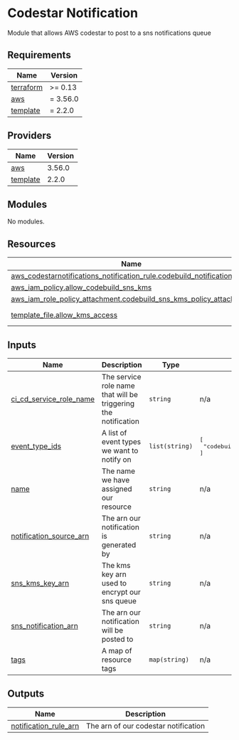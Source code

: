 # Codestar Notification

Module that allows AWS codestar to post to a sns notifications queue

<!-- BEGIN_TF_DOCS -->
## Requirements

| Name | Version |
|------|---------|
| <a name="requirement_terraform"></a> [terraform](#requirement\_terraform) | >= 0.13 |
| <a name="requirement_aws"></a> [aws](#requirement\_aws) | = 3.56.0 |
| <a name="requirement_template"></a> [template](#requirement\_template) | = 2.2.0 |

## Providers

| Name | Version |
|------|---------|
| <a name="provider_aws"></a> [aws](#provider\_aws) | 3.56.0 |
| <a name="provider_template"></a> [template](#provider\_template) | 2.2.0 |

## Modules

No modules.

## Resources

| Name | Type |
|------|------|
| [aws_codestarnotifications_notification_rule.codebuild_notification_rule](https://registry.terraform.io/providers/hashicorp/aws/3.56.0/docs/resources/codestarnotifications_notification_rule) | resource |
| [aws_iam_policy.allow_codebuild_sns_kms](https://registry.terraform.io/providers/hashicorp/aws/3.56.0/docs/resources/iam_policy) | resource |
| [aws_iam_role_policy_attachment.codebuild_sns_kms_policy_attachment](https://registry.terraform.io/providers/hashicorp/aws/3.56.0/docs/resources/iam_role_policy_attachment) | resource |
| [template_file.allow_kms_access](https://registry.terraform.io/providers/hashicorp/template/2.2.0/docs/data-sources/file) | data source |

## Inputs

| Name | Description | Type | Default | Required |
|------|-------------|------|---------|:--------:|
| <a name="input_ci_cd_service_role_name"></a> [ci\_cd\_service\_role\_name](#input\_ci\_cd\_service\_role\_name) | The service role name that will be triggering the notification | `string` | n/a | yes |
| <a name="input_event_type_ids"></a> [event\_type\_ids](#input\_event\_type\_ids) | A list of event types we want to notify on | `list(string)` | <pre>[<br>  "codebuild-project-build-state-failed"<br>]</pre> | no |
| <a name="input_name"></a> [name](#input\_name) | The name we have assigned our resource | `string` | n/a | yes |
| <a name="input_notification_source_arn"></a> [notification\_source\_arn](#input\_notification\_source\_arn) | The arn our notification is generated by | `string` | n/a | yes |
| <a name="input_sns_kms_key_arn"></a> [sns\_kms\_key\_arn](#input\_sns\_kms\_key\_arn) | The kms key arn used to encrypt our sns queue | `string` | n/a | yes |
| <a name="input_sns_notification_arn"></a> [sns\_notification\_arn](#input\_sns\_notification\_arn) | The arn our notification will be posted to | `string` | n/a | yes |
| <a name="input_tags"></a> [tags](#input\_tags) | A map of resource tags | `map(string)` | n/a | yes |

## Outputs

| Name | Description |
|------|-------------|
| <a name="output_notification_rule_arn"></a> [notification\_rule\_arn](#output\_notification\_rule\_arn) | The arn of our codestar notification |
<!-- END_TF_DOCS -->
